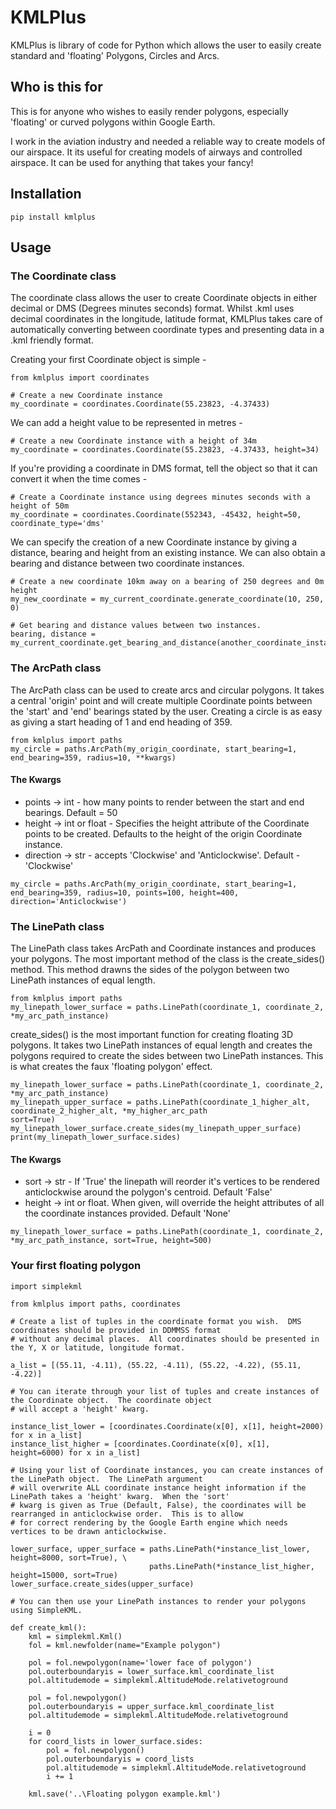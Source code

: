 # KMLPlus

KMLPlus is library of code for Python which allows the user to easily create standard and 'floating' Polygons, Circles
and Arcs.

## Who is this for

This is for anyone who wishes to easily render polygons, especially 'floating' or curved polygons within Google Earth.

I work in the aviation industry and needed a reliable way to create models of our airspace.  It its useful for creating
models of airways and controlled airspace.  It can be used for anything that takes your fancy!

## Installation

```
pip install kmlplus
```

## Usage

### The Coordinate class
The coordinate class allows the user to create Coordinate objects in either decimal or DMS (Degrees minutes seconds)
format.  Whilst .kml uses decimal coordinates in the longitude, latitude format, KMLPlus takes care of automatically
converting between coordinate types and presenting data in a .kml friendly format.

Creating your first Coordinate object is simple - 

```
from kmlplus import coordinates

# Create a new Coordinate instance
my_coordinate = coordinates.Coordinate(55.23823, -4.37433)
```

We can add a height value to be represented in metres -

```
# Create a new Coordinate instance with a height of 34m
my_coordinate = coordinates.Coordinate(55.23823, -4.37433, height=34)
```

If you're providing a coordinate in DMS format, tell the object so that it can convert it when the time comes - 

```
# Create a Coordinate instance using degrees minutes seconds with a height of 50m
my_coordinate = coordinates.Coordinate(552343, -45432, height=50, coordinate_type='dms'
```

We can specify the creation of a new Coordinate instance by giving a distance, bearing and height from an existing
instance.  We can also obtain a bearing and distance between two coordinate instances.

```
# Create a new coordinate 10km away on a bearing of 250 degrees and 0m height
my_new_coordinate = my_current_coordinate.generate_coordinate(10, 250, 0)

# Get bearing and distance values between two instances.
bearing, distance = my_current_coordinate.get_bearing_and_distance(another_coordinate_instance)
```

### The ArcPath class

The ArcPath class can be used to create arcs and circular polygons.  It takes a central 'origin' point and will create
multiple Coordinate points between the 'start' and 'end' bearings stated by the user.  Creating a circle is as easy as
giving a start heading of 1 and end heading of 359. 

```
from kmlplus import paths
my_circle = paths.ArcPath(my_origin_coordinate, start_bearing=1, end_bearing=359, radius=10, **kwargs)
```

#### The Kwargs
- points -> int - how many points to render between the start and end bearings.  Default = 50 
- height -> int or float - Specifies the height attribute of the Coordinate points to be created.  Defaults to the height 
of the origin Coordinate instance. 
- direction -> str - accepts 'Clockwise' and 'Anticlockwise'.  Default - 'Clockwise'

```
my_circle = paths.ArcPath(my_origin_coordinate, start_bearing=1, end_bearing=359, radius=10, points=100, height=400,
direction='Anticlockwise')
```


### The LinePath class

The LinePath class takes ArcPath and Coordinate instances and produces your polygons.  The most important method of the
class is the create_sides() method.  This method drawns the sides of the polygon between two LinePath instances of equal
length.

```
from kmlplus import paths
my_linepath_lower_surface = paths.LinePath(coordinate_1, coordinate_2, *my_arc_path_instance)
```

create_sides() is the most important function for creating floating 3D polygons.  It takes two LinePath instances of
equal length and creates the polygons required to create the sides between two LinePath instances.  This is what creates
the faux 'floating polygon' effect.

```
my_linepath_lower_surface = paths.LinePath(coordinate_1, coordinate_2, *my_arc_path_instance)
my_linepath_upper_surface = paths.LinePath(coordinate_1_higher_alt, coordinate_2_higher_alt, *my_higher_arc_path
sort=True)
my_linepath_lower_surface.create_sides(my_linepath_upper_surface)
print(my_linepath_lower_surface.sides)
```

#### The Kwargs
- sort -> str - If 'True' the linepath will reorder it's vertices to be rendered anticlockwise around the polygon's centroid.
  Default 'False'
- height -> int or float.  When given, will override the height attributes of all the coordinate instances provided.
Default 'None'

```
my_linepath_lower_surface = paths.LinePath(coordinate_1, coordinate_2, *my_arc_path_instance, sort=True, height=500)
```

### Your first floating polygon

```
import simplekml

from kmlplus import paths, coordinates

# Create a list of tuples in the coordinate format you wish.  DMS coordinates should be provided in DDMMSS format
# without any decimal places.  All coordinates should be presented in the Y, X or latitude, longitude format.

a_list = [(55.11, -4.11), (55.22, -4.11), (55.22, -4.22), (55.11, -4.22)]

# You can iterate through your list of tuples and create instances of the Coordinate object.  The coordinate object
# will accept a 'height' kwarg.

instance_list_lower = [coordinates.Coordinate(x[0], x[1], height=2000) for x in a_list]
instance_list_higher = [coordinates.Coordinate(x[0], x[1], height=6000) for x in a_list]

# Using your list of Coordinate instances, you can create instances of the LinePath object.  The LinePath argument
# will overwrite ALL coordinate instance height information if the LinePath takes a 'height' kwarg.  When the 'sort'
# kwarg is given as True (Default, False), the coordinates will be rearranged in anticlockwise order.  This is to allow
# for correct rendering by the Google Earth engine which needs vertices to be drawn anticlockwise.

lower_surface, upper_surface = paths.LinePath(*instance_list_lower, height=8000, sort=True), \
                               paths.LinePath(*instance_list_higher, height=15000, sort=True)
lower_surface.create_sides(upper_surface)

# You can then use your LinePath instances to render your polygons using SimpleKML.

def create_kml():
    kml = simplekml.Kml()
    fol = kml.newfolder(name="Example polygon")

    pol = fol.newpolygon(name='lower face of polygon')
    pol.outerboundaryis = lower_surface.kml_coordinate_list
    pol.altitudemode = simplekml.AltitudeMode.relativetoground

    pol = fol.newpolygon()
    pol.outerboundaryis = upper_surface.kml_coordinate_list
    pol.altitudemode = simplekml.AltitudeMode.relativetoground

    i = 0
    for coord_lists in lower_surface.sides:
        pol = fol.newpolygon()
        pol.outerboundaryis = coord_lists
        pol.altitudemode = simplekml.AltitudeMode.relativetoground
        i += 1

    kml.save('..\Floating polygon example.kml')
```



